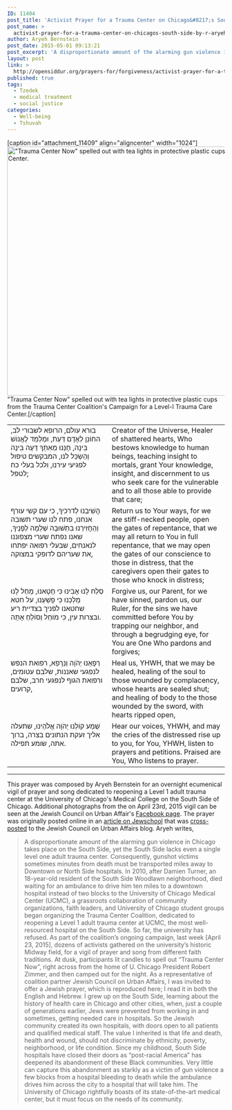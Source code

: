 ```yaml
---
ID: 11404
post_title: 'Activist Prayer for a Trauma Center on Chicago&#8217;s South Side by R&#8217; Aryeh Bernstein'
post_name: >
  activist-prayer-for-a-trauma-center-on-chicagos-south-side-by-r-aryeh-bernstein
author: Aryeh Bernstein
post_date: 2015-05-01 09:13:21
post_excerpt: 'A disproportionate amount of the alarming gun violence in Chicago takes place on the South Side, yet the South Side lacks even a single level one adult trauma center. Consequently, gunshot victims sometimes minutes from death must be transported miles away to Downtown or North Side hospitals. In 2010, after Damien Turner, an 18-year-old resident of the South Side Woodlawn neighborhood, died waiting for an ambulance to drive him ten miles to a downtown hospital instead of two blocks to the University of Chicago Medical Center (UCMC), a grassroots collaboration of community organizations, faith leaders, and University of Chicago student groups began organizing the Trauma Center Coalition, dedicated to reopening a Level 1 adult trauma center at UCMC, the most well-resourced hospital on the South Side. So far, the university has refused. As part of the coalition’s ongoing campaign, last week [April 23, 2015], dozens of activists gathered on the university’s historic Midway field, for a vigil of prayer and song from different faith traditions. At dusk, participants lit candles to spell out “Trauma Center Now”, right across from the home of U. Chicago President Robert Zimmer, and then camped out for the night. As a representative of coalition partner Jewish Council on Urban Affairs, I was invited to offer a Jewish prayer, which is reproduced here; I read it in both the English and Hebrew. '
layout: post
link: >
  http://opensiddur.org/prayers-for/forgiveness/activist-prayer-for-a-trauma-center-on-chicagos-south-side-by-r-aryeh-bernstein/
published: true
tags:
  - Tzedek
  - medical treatment
  - social justice
categories:
  - Well-being
  - Tshuvah
---
```

[caption id="attachment_11409" align="aligncenter" width="1024"]<a href="http://opensiddur.org/wp-content/uploads/2015/05/UCMC-trauma-center-vigil-JCUA-2-e1430500371285.jpg"><img src="http://opensiddur.org/wp-content/uploads/2015/05/UCMC-trauma-center-vigil-JCUA-2-e1430500371285.jpg" alt="&quot;Trauma Center Now&quot; spelled out with tea lights in protective plastic cups from the Trauma Center Coalition&#039;s Campaign for a Level-I Trauma Care Center." width="1024" height="576" class="size-full wp-image-11409" /></a> "Trauma Center Now" spelled out with tea lights in protective plastic cups from the Trauma Center Coalition's Campaign for a Level-I Trauma Care Center.[/caption]

<table style="margin-left: auto;margin-right: auto;"><tbody>
<tr><td style="vertical-align:top;" width="46%">
<div class="liturgy"><span lang="he">
בורא עולם, הרופא לשבורי לב,
החוֹנֵן לְאָדָם דַּעַת, וּמְלַמֵּד לֶאֱנוֹשׁ בִּינָה,
חָנֵּנוּ מֵאִתְּךָ דֵּעָה בִּינָה וְהַשְׂכֵּל לנו, המבקשים טיפול לפגיעי עירנו, ולכל בעלי כח לטפל;
<td style="vertical-align:top;" width="53%">
<div class="english">
Creator of the Universe, Healer of shattered hearts, 
Who bestows knowledge to human beings, teaching insight to mortals, 
grant Your knowledge, insight, and discernment to us who seek care for the vulnerable and to all those able to provide that care;
</div>
</td></tr>


<tr><td style="vertical-align:top;" width="46%">
<div class="liturgy"><span lang="he">
הֲשִׁיבֵנוּ לְדרכיךָ, כי עם קשי עורף אנחנו, 
פתח לנו שערי תשובה וְהַחֲזִירֵנוּ בִתְשׁוּבָה שְׁלֵמָה לְפָנֶיךָ,
שאנו נפתח שערי מצפוננו לנאנחים,
שבעלי רפואה יפתחו את שעריהם לדופקי במצוקה,
</span></div>
</td>
 
<td style="vertical-align:top;" width="53%">
<div class="english">
Return us to Your ways, for we are stiff-necked people, 
open the gates of repentance, that we may all return to You in full repentance, 
that we may open the gates of our conscience to those in distress, 
that the caregivers open their gates to those who knock in distress;
</div>
</td></tr>


<tr><td style="vertical-align:top;" width="46%">
<div class="liturgy"><span lang="he">
סְלַח לָנוּ אָבִינוּ כִּי חָטָאנוּ, מְחַל לָנוּ מַלְכֵּנוּ כִּי פָשַׁעְנוּ, 
על חטא שחטאנו לפניך בצדיית ריע ובצרות עין,
כִּי מוֹחֵל וְסוֹלֵחַ אָתָּה.
</span></div>
</td>
 
<td style="vertical-align:top;" width="53%">
<div class="english">
Forgive us, our Parent, for we have sinned, pardon us, our Ruler, 
for the sins we have committed before You by trapping our neighbor, and through a begrudging eye, 
for You are One Who pardons and forgives;
</div>
</td></tr>


<tr><td style="vertical-align:top;" width="46%">
<div class="liturgy"><span lang="he">
רְפָאֵנוּ יְהֹוָה וְנֵרָפֵא,
רפואת הנפש לנפגעי שאננות, שלבם עטומים,
ורפואת הגוף לנפגעי חרב, שלבם קרועים, 
</span></div>
</td>
 
<td style="vertical-align:top;" width="53%">
<div class="english">
Heal us, YHWH, that we may be healed, 
healing of the soul to those wounded by complacency, whose hearts are sealed shut;
and healing of body to the those wounded by the sword, with hearts ripped open,
</div>
</td></tr>


<tr><td style="vertical-align:top;" width="46%">
<div class="liturgy"><span lang="he">
שְׁמַע קוֹלֵנוּ יְהֹוָה אֱלֹהֵינוּ,
שתעלה אליך זעקת הנתונים בצרה,
ברוך אתה, שומע תפילה.
</span></div>
</td>
 
<td style="vertical-align:top;" width="53%">
<div class="english">
Hear our voices, YHWH, 
and may the cries of the distressed rise up to you, for You, YHWH, listen to prayers and petitions.
Praised are You, Who listens to prayer.
</div>
</td></tr>
</tbody></tbody></tbody></tbody></table>

<hr />
This prayer was composed by Aryeh Bernstein for an overnight ecumenical vigil of prayer and song dedicated to reopening a Level 1 adult trauma center at the University of Chicago's Medical College on the South Side of Chicago. Additional photographs from the on April 23rd, 2015 vigil can be seen at the Jewish Council on Urban Affair's <a href="https://www.facebook.com/media/set/?set=a.10153194603854000.1073741839.6609163999&type=3">Facebook page</a>. The prayer was originally posted online in an <a href="http://jewschool.com/2015/04/36967/that-the-caregivers-open-their-gates-to-those-who-knock-in-distress/">article on Jewschool</a> that was <a href="https://jcuanews.wordpress.com/2015/04/30/that-the-caregivers-open-their-gates-to-those-who-knock-in-distress/">cross-posted</a> to the Jewish Council on Urban Affairs blog. Aryeh writes, 

<blockquote>A disproportionate amount of the alarming gun violence in Chicago takes place on the South Side, yet the South Side lacks even a single level one adult trauma center. Consequently, gunshot victims sometimes minutes from death must be transported miles away to Downtown or North Side hospitals. In 2010, after Damien Turner, an 18-year-old resident of the South Side Woodlawn neighborhood, died waiting for an ambulance to drive him ten miles to a downtown hospital instead of two blocks to the University of Chicago Medical Center (UCMC), a grassroots collaboration of community organizations, faith leaders, and University of Chicago student groups began organizing the Trauma Center Coalition, dedicated to reopening a Level 1 adult trauma center at UCMC, the most well-resourced hospital on the South Side. So far, the university has refused. As part of the coalition’s ongoing campaign, last week [April 23, 2015], dozens of activists gathered on the university’s historic Midway field, for a vigil of prayer and song from different faith traditions. At dusk, participants lit candles to spell out “Trauma Center Now”, right across from the home of U. Chicago President Robert Zimmer, and then camped out for the night. As a representative of coalition partner Jewish Council on Urban Affairs, I was invited to offer a Jewish prayer, which is reproduced here; I read it in both the English and Hebrew. I grew up on the South Side, learning about the history of health care in Chicago and other cities, when, just a couple of generations earlier, Jews were prevented from working in and sometimes, getting needed care in hospitals. So the Jewish community created its own hospitals, with doors open to all patients and qualified medical staff. The value I inherited is that life and death, health and wound, should not discriminate by ethnicity, poverty, neighborhood, or life condition. Since my childhood, South Side hospitals have closed their doors as “post-racial America” has deepened its abandonment of these Black communities. Very little can capture this abandonment as starkly as a victim of gun violence a few blocks from a hospital bleeding to death while the ambulance drives him across the city to a hospital that will take him. The University of Chicago rightfully boasts of its state-of-the-art medical center, but it must focus on the needs of its community.</blockquote>